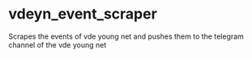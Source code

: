 # vdeyn_event_scraper
Scrapes the events of vde young net and pushes them to the telegram channel of the vde young net
